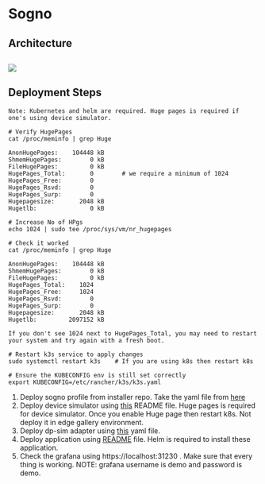 # Sogno 
## Architecture
![](https://sogno-platform.github.io/docs/examples/state-estimation/state-estimation.svg) 
---
## Deployment Steps
```Note: Kubernetes and helm are required. Huge pages is required if one's using device simulator. ```

```
# Verify HugePages
cat /proc/meminfo | grep Huge

AnonHugePages:    104448 kB
ShmemHugePages:        0 kB
FileHugePages:         0 kB
HugePages_Total:       0		# we require a minimum of 1024
HugePages_Free:        0
HugePages_Rsvd:        0
HugePages_Surp:        0
Hugepagesize:       2048 kB
Hugetlb:               0 kB

# Increase No of HPgs
echo 1024 | sudo tee /proc/sys/vm/nr_hugepages

# Check it worked
cat /proc/meminfo | grep Huge

AnonHugePages:    104448 kB
ShmemHugePages:        0 kB
FileHugePages:         0 kB
HugePages_Total:    1024
HugePages_Free:     1024
HugePages_Rsvd:        0
HugePages_Surp:        0
Hugepagesize:       2048 kB
Hugetlb:         2097152 kB

If you don't see 1024 next to HugePages_Total, you may need to restart
your system and try again with a fresh boot.

# Restart k3s service to apply changes
sudo systemctl restart k3s    # If you are using k8s then restart k8s

# Ensure the KUBECONFIG env is still set correctly
export KUBECONFIG=/etc/rancher/k3s/k3s.yaml
```

1. Deploy sogno profile from installer repo. Take the yaml file from [here](https://gitee.com/edgegallery/installer/ProfileManagment/SampleSognoProfile/sogno-profile-deploy.yaml)
2. Deploy device simulator using [this](device-simulator/dpsim/README.md) README file. Huge pages is required for device simulator. Once you enable Huge page then restart k8s. Not deploy it in edge gallery environment.
3. Deploy dp-sim adapter using [this](device-simulator/dpsim-adapter/dpsim-plugin.yaml) yaml file.
4. Deploy application using [README](application/README.md) file. Helm is required to install these application.
5. Check the grafana using https://localhost:31230 . Make sure that every thing is working.
NOTE: grafana username is demo and password is demo.